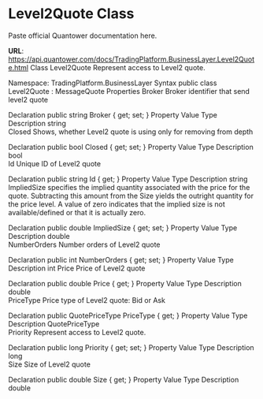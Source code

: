 # Level2Quote Class

Paste official Quantower documentation here.

**URL**: https://api.quantower.com/docs/TradingPlatform.BusinessLayer.Level2Quote.html
Class Level2Quote
Represent access to Level2 quote.

Namespace: TradingPlatform.BusinessLayer
Syntax
public class Level2Quote : MessageQuote
Properties
Broker
Broker identifier that send level2 quote

Declaration
public string Broker { get; set; }
Property Value
Type	Description
string	
Closed
Shows, whether Level2 quote is using only for removing from depth

Declaration
public bool Closed { get; set; }
Property Value
Type	Description
bool	
Id
Unique ID of Level2 quote

Declaration
public string Id { get; }
Property Value
Type	Description
string	
ImpliedSize
specifies the implied quantity associated with the price for the quote. Subtracting this amount from the Size yields the outright quantity for the price level. A value of zero indicates that the implied size is not available/defined or that it is actually zero.

Declaration
public double ImpliedSize { get; set; }
Property Value
Type	Description
double	
NumberOrders
Number orders of Level2 quote

Declaration
public int NumberOrders { get; set; }
Property Value
Type	Description
int	
Price
Price of Level2 quote

Declaration
public double Price { get; }
Property Value
Type	Description
double	
PriceType
Price type of Level2 quote: Bid or Ask

Declaration
public QuotePriceType PriceType { get; }
Property Value
Type	Description
QuotePriceType	
Priority
Represent access to Level2 quote.

Declaration
public long Priority { get; set; }
Property Value
Type	Description
long	
Size
Size of Level2 quote

Declaration
public double Size { get; }
Property Value
Type	Description
double	
